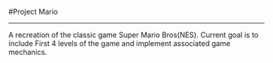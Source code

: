 #Project Mario
_____________________________
A recreation of the classic game Super Mario Bros(NES). Current goal is to include First 4 levels of the game and implement associated game mechanics.